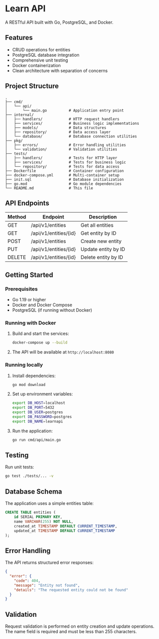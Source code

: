 # Learn API

A RESTful API built with Go, PostgreSQL, and Docker.

## Features

- CRUD operations for entities
- PostgreSQL database integration
- Comprehensive unit testing
- Docker containerization
- Clean architecture with separation of concerns

## Project Structure

```
.
├── cmd/
│   └── api/
│       └── main.go          # Application entry point
├── internal/
│   ├── handlers/            # HTTP request handlers
│   ├── services/            # Business logic implementations
│   ├── models/              # Data structures
│   ├── repository/          # Data access layer
│   └── database/            # Database connection utilities
├── pkg/
│   ├── errors/              # Error handling utilities
│   └── validation/          # Validation utilities
├── tests/
│   ├── handlers/            # Tests for HTTP layer
│   ├── services/            # Tests for business logic
│   └── repository/          # Tests for data access
├── Dockerfile               # Container configuration
├── docker-compose.yml       # Multi-container setup
├── init.sql                 # Database initialization
├── go.mod                   # Go module dependencies
└── README.md                # This file
```

## API Endpoints

| Method | Endpoint             | Description          |
|--------|----------------------|----------------------|
| GET    | /api/v1/entities     | Get all entities     |
| GET    | /api/v1/entities/{id}| Get entity by ID     |
| POST   | /api/v1/entities     | Create new entity    |
| PUT    | /api/v1/entities/{id}| Update entity by ID  |
| DELETE | /api/v1/entities/{id}| Delete entity by ID  |

## Getting Started

### Prerequisites

- Go 1.19 or higher
- Docker and Docker Compose
- PostgreSQL (if running without Docker)

### Running with Docker

1. Build and start the services:
   ```bash
   docker-compose up --build
   ```

2. The API will be available at `http://localhost:8080`

### Running locally

1. Install dependencies:
   ```bash
   go mod download
   ```

2. Set up environment variables:
   ```bash
   export DB_HOST=localhost
   export DB_PORT=5432
   export DB_USER=postgres
   export DB_PASSWORD=postgres
   export DB_NAME=learnapi
   ```

3. Run the application:
   ```bash
   go run cmd/api/main.go
   ```

## Testing

Run unit tests:
```bash
go test ./tests/... -v
```

## Database Schema

The application uses a simple entities table:

```sql
CREATE TABLE entities (
    id SERIAL PRIMARY KEY,
    name VARCHAR(255) NOT NULL,
    created_at TIMESTAMP DEFAULT CURRENT_TIMESTAMP,
    updated_at TIMESTAMP DEFAULT CURRENT_TIMESTAMP
);
```

## Error Handling

The API returns structured error responses:

```json
{
  "error": {
    "code": 404,
    "message": "Entity not found",
    "details": "The requested entity could not be found"
  }
}
```

## Validation

Request validation is performed on entity creation and update operations. The name field is required and must be less than 255 characters.
